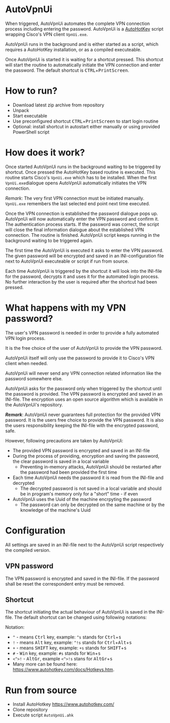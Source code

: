 # AutoVpnUi
When triggered, AutoVpnUi automates the complete VPN connection process including entering the password. AutoVpnUi is a [AutoHotKey](https://www.autohotkey.com) script wrapping Cisco's VPN client `VpnUi.exe`.

AutoVpnUi runs in the background and is either started as a script, which requires a AutoHotKey installation, or as a compiled executeable.

Once AutoVpnUi is started it is waiting for a shortcut pressed. This shortcut will start the routine to automatically initiate the VPN connection and enter the password. The default shortcut is <kbd>CTRL</kbd>+<kbd>PrintScreen</kbd>.

# How to run?

* Download latest zip archive from repository
* Unpack 
* Start executable
* Use preconfigured shortcut <kbd>CTRL</kbd>+<kbd>PrintScreen</kbd> to start login routine
* Optional: install shortcut in autostart either manually or using provided PowerShell script


# How does it work?

Once started AutoVpnUi runs in the background waiting to be triggered by shortcut. Once pressed the AutoHotKey based routine is executed. This routine starts Cisco's `VpnUi.exe` which has to be installed. When the first `VpnUi.exe`dialogue opens AutoVpnUi automatically initiates the VPN connection. 

*Remark*: The very first VPN connection must be initiated manually. `VpnUi.exe` remembers the last selected end point next time executed.

Once the VPN connection is established the password dialogue pops up. AutoVpnUi will now automatically enter the VPN password and confirm it. The authentication process starts. If the password was correct, the script will close the final information dialogue about the established VPN connection. The routine is finished. AutoVpnUi script keeps running in the background waiting to be triggered again.

The first time the AutoVpnUi is executed it asks to enter the VPN password. The given password will be encrypted and saved in an INI-configuration file next to AutoVpnUi executeable or script if run from source.

Each time AutoVpnUi is triggered by the shortcut it will look into the INI-file for the password, decrypts it and uses it for the automated login process. No further interaction by the user is required after the shortcut had been pressed.

# What happens with my VPN password?

The user's VPN password is needed in order to provide a fully automated VPN login process. 

It is the free choice of the user of AutoVpnUi to provide the VPN password.

AutoVpnUi itself will only use the password to provide it to Cisco's VPN client when needed. 

AutoVpnUi will never send any VPN connection related information like the password somewhere else.

AutoVpnUi asks for the password only when triggered by the shortcut until the password is provided. The VPN password is encrypted and saved in an INI-file. The encryption uses an open source algorithm which is available in the AutoVpnUi's repository.

**_Remark_**: AutoVpnUi never guarantees full protection for the provided VPN password. It is the users free choice to provide the VPN password. It is also the users responsibility keeping the INI-file with the encrypted password, safe.

However, following precautions are taken by AutoVpnUi:
* The provided VPN password is encrypted and saved in an INI-file
* During the process of providing, encryption and saving the password, the clear password is saved in a local variable
  * Preventing in-memory attacks, AutoVpnUi should be restarted after the password had been provided the first time
* Each time AutoVpnUi needs the password it is read from the INI-file and decrypted
  * The decrypted password is not saved in a local variable and should be in program's memory only for a "short" time - if even
* AutoVpnUi uses the Uuid of the machine encrpyting the password
  * The password can only be decrypted on the same machine or by the knowledge of the machine's Uuid


# Configuration

All settings are saved in an INI-file next to the AutoVpnUi script respectively the compiled version.

## VPN password

The VPN password is encrypted and saved in the INI-file. If the password shall be reset the correspondent entry must be removed.

## Shortcut

The shortcut initiating the actual behaviour of AutoVpnUi is saved in the INI-file. The default shortcut can be changed using following notations:

Notation:
* `^` - means <kbd>Ctrl</kbd> key, example: `^s` stands for <kbd>Ctrl</kbd>+<kbd>s</kbd>
* `!` - means <kbd>Alt</kbd> key, example: `^!s` stands for <kbd>Ctrl</kbd>+<kbd>Alt</kbd>+<kbd>s</kbd>
* `+` - means <kbd>SHIFT</kbd> key, example: `+s` stands for <kbd>SHIFT</kbd>+<kbd>s</kbd>
* `#` - <kbd>Win</kbd> key, example: `#s` stands for <kbd>Win</kbd>+<kbd>s</kbd>
* `<^>!` - <kbd>AltGr</kbd>, example `<^>!s` stans for <kbd>AltGr</kbd>+<kbd>s</kbd>
* Many more can be found here: https://www.autohotkey.com/docs/Hotkeys.htm.

# Run from source

* Install AutoHotkey https://www.autohotkey.com/
* Clone repository
* Execute script `AutoVpnUi.ahk`
